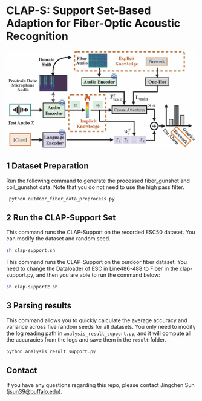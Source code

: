 # CLAP-S: Support Set-Based Adaption for Fiber-Optic Acoustic Recognition

<img src="./clap-support.jpg" width="800">

## 1 Dataset Preparation

Run the following command to generate the processed fiber_gunshot and coil_gunshot data. Note that you do not need to use the high pass filter.
```bash
 python outdoor_fiber_data_preprocess.py 
```

## 2 Run the CLAP-Support Set 
This command runs the CLAP-Support on the recorded ESC50 dataset. You can modify the dataset and random seed.

```bash
sh clap-support.sh 
```

This command runs the CLAP-Support on the ourdoor fiber dataset. You need to change the Dataloader of ESC in Line486-488 to Fiber in the clap-support.py, and then you are able to run the command below:

```bash
sh clap-support2.sh 
```

## 3 Parsing results
This command allows you to quickly calculate the average accuracy and variance across five random seeds for all datasets. You only need to modify the log reading path in `analysis_result_support.py`, and it will compute all the accuracies from the logs and save them in the `result` folder.

```bash
python analysis_result_support.py
```

## Contact
If you have any questions regarding this repo, please contact Jingchen Sun (jsun39@buffalo.edu).
